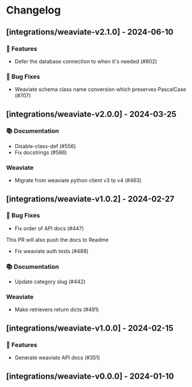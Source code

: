 # Changelog

## [integrations/weaviate-v2.1.0] - 2024-06-10

### 🚀 Features

- Defer the database connection to when it's needed (#802)

### 🐛 Bug Fixes

- Weaviate schema class name conversion which preserves PascalCase (#707)

## [integrations/weaviate-v2.0.0] - 2024-03-25

### 📚 Documentation

- Disable-class-def (#556)
- Fix docstrings (#586)

### Weaviate

- Migrate from weaviate python client v3  to v4 (#463)

## [integrations/weaviate-v1.0.2] - 2024-02-27

### 🐛 Bug Fixes

- Fix order of API docs (#447)

This PR will also push the docs to Readme
- Fix weaviate auth tests (#488)



### 📚 Documentation

- Update category slug (#442)

### Weaviate

- Make retrievers return dicts (#491)

## [integrations/weaviate-v1.0.0] - 2024-02-15

### 🚀 Features

- Generate weaviate API docs (#351)

## [integrations/weaviate-v0.0.0] - 2024-01-10

<!-- generated by git-cliff -->
